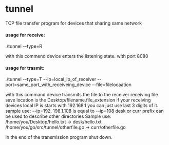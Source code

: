 # tunnel
TCP file transfer program for devices that sharing same network

#### usage for receive:
./tunnel --type=R

with this commend device enters the listening state. with port 8080

#### usage for trasmit:
./tunnel --type=T --ip=local_ip_of_receiver --port=same_port_with_receiveing_device --file=filelocaation

with this command device transmits the file to the receiver receiving file save location is the Desktop/filename.file_extension
if your receiving devices local IP is starts with 192.168.1 you can just use last 3 digits of it.
sample use:
--ip=192. 198.1.108 
is equal to
--ip=108 
desk or curr prefix can be used to describe other directories
Sample use:
/home/you/Desktop/hello.txt           -> desk/hello.txt
/home/you/go/src/tunnel/otherfile.go  -> curr/otherfile.go

In the end of the transmission program shut down.
